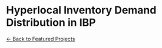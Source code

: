 # Hyperlocal Inventory Demand Distribution in IBP

<p><a href="/#featured-projects">← Back to Featured Projects</a></p>